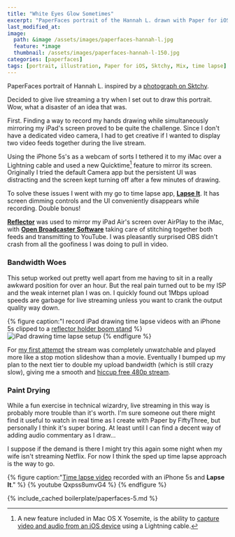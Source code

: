 ```yaml
---
title: "White Eyes Glow Sometimes"
excerpt: "PaperFaces portrait of the Hannah L. drawn with Paper for iOS on an iPad."
last_modified_at: 
image: 
  path: &image /assets/images/paperfaces-hannah-l.jpg 
  feature: *image
  thumbnail: /assets/images/paperfaces-hannah-l-150.jpg
categories: [paperfaces]
tags: [portrait, illustration, Paper for iOS, Sktchy, Mix, time lapse]
---
```


PaperFaces portrait of Hannah L. inspired by a [photograph on Sktchy](https://sktchy.com/7gqmFc).

Decided to give live streaming a try when I set out to draw this portrait. Wow, what a disaster of an idea that was.

First. Finding a way to record my hands drawing while simultaneously mirroring my iPad's screen proved to be quite the challenge. Since I don't have a dedicated video camera, I had to get creative if I wanted to display two video feeds together during the live stream.

Using the iPhone 5s's as a webcam of sorts I tethered it to my iMac over a Lightning cable and used a new Quicktime[^yosemite-capture] feature to mirror its screen. Originally I tried the default Camera app but the persistent UI was distracting and the screen kept turning off after a few minutes of drawing. 

To solve these issues I went with my go to time lapse app, [**Lapse It**](http://lapseit.com). It has screen dimming controls and the UI conveniently disappears while recording. Double bonus!

[**Reflector**](http://www.airsquirrels.com/reflector/) was used to mirror my iPad Air's screen over AirPlay to the iMac, with [**Open Broadcaster Software**](https://obsproject.com/) taking care of stitching together both feeds and transmitting to YouTube. I was pleasantly surprised OBS didn't crash from all the goofiness I was doing to pull in video.

[^yosemite-capture]: A new feature included in Mac OS X Yosemite, is the ability to [capture video and audio from an iOS device](http://9to5mac.com/2015/03/21/how-to-record-video-from-phone-to-mac/) using a Lightning cable.

### Bandwidth Woes

This setup worked out pretty well apart from me having to sit in a really awkward position for over an hour. But the real pain turned out to be my ISP and the weak internet plan I was on. I quickly found out 1Mbps upload speeds are garbage for live streaming unless you want to crank the output quality way down.

{% figure caption:"I record iPad drawing time lapse videos with an iPhone 5s clipped to a [reflector holder boom stand](http://www.amazon.com/gp/product/B005XOIFNW/ref=as_li_tl?ie=UTF8&camp=1789&creative=390957&creativeASIN=B005XOIFNW&linkCode=as2&tag=mademist-20&linkId=LG5MJOGKZTN62QOH) %}
![iPad drawing time lapse setup](/assets/images/ipad-drawing-setup.jpg)
{% endfigure %}

For [my first attempt](https://www.youtube.com/watch?v=FH2H9kHduRs) the stream was completely unwatchable and played more like a stop motion slideshow than a movie. Eventually I bumped up my plan to the next tier to double my upload bandwidth (which is still crazy slow), giving me a smooth and [hiccup free 480p stream](https://www.youtube.com/watch?v=OaLAeb7Pc90).

### Paint Drying

While a fun exercise in technical wizardry, live streaming in this way is probably more trouble than it's worth. I'm sure someone out there might find it useful to watch in real time as I create with Paper by FiftyThree, but personally I think it's super boring. At least until I can find a decent way of adding audio commentary as I draw...

I suppose if the demand is there I might try this again some night when my wife isn't streaming Netflix. For now I think the sped up time lapse approach is the way to go.

{% figure caption:"[Time lapse video](https://www.youtube.com/watch?v=qhEtbFlxfm4) recorded with an iPhone 5s and **Lapse It**." %}
{% youtube Qxpss8umvG4 %}
{% endfigure %}

{% include_cached boilerplate/paperfaces-5.md %}
